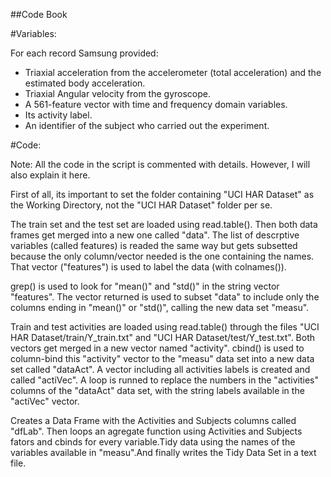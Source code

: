 ##Code Book

#Variables:

For each record Samsung provided:
- Triaxial acceleration from the accelerometer (total acceleration) and the estimated body acceleration.
- Triaxial Angular velocity from the gyroscope. 
- A 561-feature vector with time and frequency domain variables. 
- Its activity label. 
- An identifier of the subject who carried out the experiment.

#Code:

Note: All the code in the script is commented with details. However, I will also explain it here.

First of all, its important to set the folder containing "UCI HAR Dataset" as the Working Directory, not the "UCI HAR Dataset" folder per se.

The train set and the test set are loaded using read.table(). Then both data frames get merged into a new one called "data". The list of descrptive variables (called features) is readed the same way but gets subsetted because the only column/vector needed is the one containing the names. That vector ("features") is used to label the data (with colnames()).

grep() is used to look for "mean()" and "std()" in the string vector "features". The vector returned is used to subset "data" to include only the columns ending in "mean()" or "std()", calling the new data set "measu".

Train and test activities are loaded using read.table() through the files "UCI HAR Dataset/train/Y_train.txt" and "UCI HAR Dataset/test/Y_test.txt". Both vectors get merged in a new vector named "activity". cbind() is used to column-bind this "activity" vector to the "measu" data set into a new data set called "dataAct". A vector including all activities labels is created and called "actiVec". A loop is runned to replace the numbers in the "activities" columns of the "dataAct" data set, with the string labels available in the "actiVec" vector.

Creates a Data Frame with the Activities and Subjects columns called "dfLab". Then loops an agregate function using Activities and Subjects fators and cbinds for every variable.Tidy data using the names of the variables available in "measu".And finally writes the Tidy Data Set in a text file.
